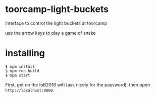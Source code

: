# toorcamp-light-buckets

interface to control the light buckets at toorcamp

use the arrow keys to play a game of snake

# installing

```
$ npm install
$ npm run build
$ npm start
```

First, get on the IoB2016 wifi (ask nicely for the password),
then open `http://localhost:8000`.

